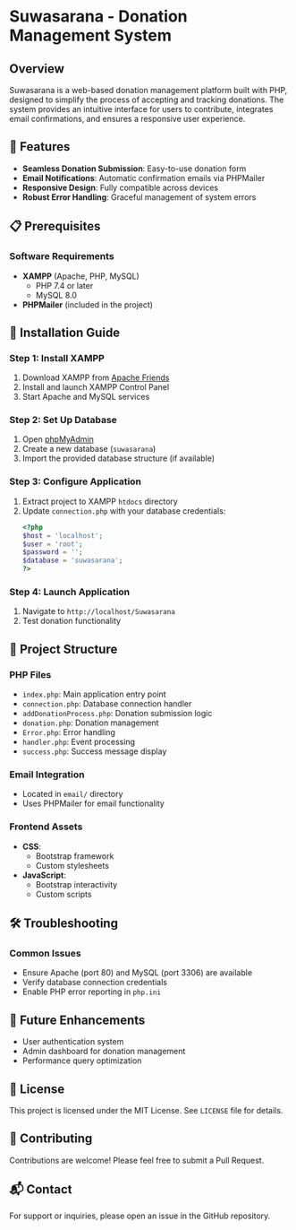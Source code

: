 # Suwasarana - Donation Management System

## Overview

Suwasarana is a web-based donation management platform built with PHP, designed to simplify the process of accepting and tracking donations. The system provides an intuitive interface for users to contribute, integrates email confirmations, and ensures a responsive user experience.

## 🌟 Features

- **Seamless Donation Submission**: Easy-to-use donation form
- **Email Notifications**: Automatic confirmation emails via PHPMailer
- **Responsive Design**: Fully compatible across devices
- **Robust Error Handling**: Graceful management of system errors

## 📋 Prerequisites

### Software Requirements

- **XAMPP** (Apache, PHP, MySQL)
  - PHP 7.4 or later
  - MySQL 8.0
- **PHPMailer** (included in the project)

## 🚀 Installation Guide

### Step 1: Install XAMPP

1. Download XAMPP from [Apache Friends](https://www.apachefriends.org/download.html)
2. Install and launch XAMPP Control Panel
3. Start Apache and MySQL services

### Step 2: Set Up Database

1. Open [phpMyAdmin](http://localhost/phpmyadmin)
2. Create a new database (`suwasarana`)
3. Import the provided database structure (if available)

### Step 3: Configure Application

1. Extract project to XAMPP `htdocs` directory
2. Update `connection.php` with your database credentials:
   ```php
   <?php
   $host = 'localhost';
   $user = 'root';
   $password = '';
   $database = 'suwasarana';
   ?>
   ```

### Step 4: Launch Application

1. Navigate to `http://localhost/Suwasarana`
2. Test donation functionality

## 📂 Project Structure

### PHP Files
- `index.php`: Main application entry point
- `connection.php`: Database connection handler
- `addDonationProcess.php`: Donation submission logic
- `donation.php`: Donation management
- `Error.php`: Error handling
- `handler.php`: Event processing
- `success.php`: Success message display

### Email Integration
- Located in `email/` directory
- Uses PHPMailer for email functionality

### Frontend Assets
- **CSS**:
  - Bootstrap framework
  - Custom stylesheets
- **JavaScript**:
  - Bootstrap interactivity
  - Custom scripts

## 🛠 Troubleshooting

### Common Issues
- Ensure Apache (port 80) and MySQL (port 3306) are available
- Verify database connection credentials
- Enable PHP error reporting in `php.ini`

## 🔮 Future Enhancements

- User authentication system
- Admin dashboard for donation management
- Performance query optimization

## 📄 License

This project is licensed under the MIT License. See `LICENSE` file for details.

## 🤝 Contributing

Contributions are welcome! Please feel free to submit a Pull Request.

## 📬 Contact

For support or inquiries, please open an issue in the GitHub repository.

